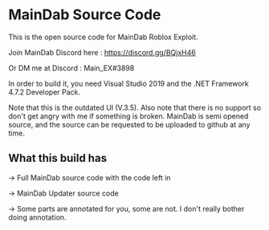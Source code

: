 # MainDab Source Code
This is the open source code for MainDab Roblox Exploit.

Join MainDab Discord here : https://discord.gg/BQjxH46

Or DM me at Discord : Main_EX#3898

In order to build it, you need Visual Studio 2019 and the .NET Framework 4.7.2 Developer Pack. 

Note that this is the outdated UI (V.3.5).
Also note that there is no support so don't get angry with me if something is broken.
MainDab is semi opened source, and the source can be requested to be uploaded to github at any time.

## What this build has

-> Full MainDab source code with the code left in 

-> MainDab Updater source code

-> Some parts are annotated for you, some are not. I don't really bother doing annotation.
